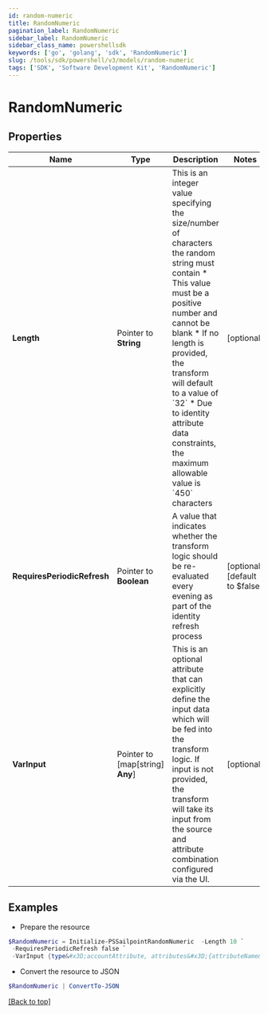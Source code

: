 ```yaml
---
id: random-numeric
title: RandomNumeric
pagination_label: RandomNumeric
sidebar_label: RandomNumeric
sidebar_class_name: powershellsdk
keywords: ['go', 'golang', 'sdk', 'RandomNumeric'] 
slug: /tools/sdk/powershell/v3/models/random-numeric
tags: ['SDK', 'Software Development Kit', 'RandomNumeric']
---
```



# RandomNumeric

## Properties

Name | Type | Description | Notes
------------ | ------------- | ------------- | -------------
**Length** |  Pointer to **String** | This is an integer value specifying the size/number of characters the random string must contain   * This value must be a positive number and cannot be blank   * If no length is provided, the transform will default to a value of &#x60;32&#x60;   * Due to identity attribute data constraints, the maximum allowable value is &#x60;450&#x60; characters  | [optional] 
**RequiresPeriodicRefresh** |  Pointer to **Boolean** | A value that indicates whether the transform logic should be re-evaluated every evening as part of the identity refresh process | [optional] [default to $false]
**VarInput** |  Pointer to [map[string] **Any**] | This is an optional attribute that can explicitly define the input data which will be fed into the transform logic. If input is not provided, the transform will take its input from the source and attribute combination configured via the UI. | [optional] 

## Examples

- Prepare the resource
```powershell
$RandomNumeric = Initialize-PSSailpointRandomNumeric  -Length 10 `
 -RequiresPeriodicRefresh false `
 -VarInput {type&#x3D;accountAttribute, attributes&#x3D;{attributeName&#x3D;first_name, sourceName&#x3D;Source}}
```

- Convert the resource to JSON
```powershell
$RandomNumeric | ConvertTo-JSON
```


[[Back to top]](#) 

